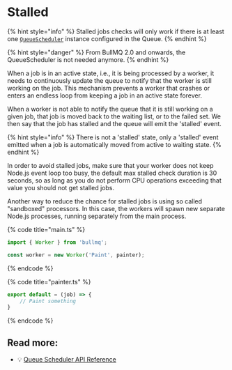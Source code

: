 # Stalled

{% hint style="info" %}
Stalled jobs checks will only work if there is at least one [`QueueScheduler`](../queuescheduler.md) instance configured in the Queue.
{% endhint %}

{% hint style="danger" %}
From BullMQ 2.0 and onwards, the QueueScheduler is not needed anymore.
{% endhint %}

When a job is in an active state, i.e., it is being processed by a worker, it needs to continuously update the queue to notify that the worker is still working on the job. This mechanism prevents a worker that crashes or enters an endless loop from keeping a job in an active state forever.

When a worker is not able to notify the queue that it is still working on a given job, that job is moved back to the waiting list, or to the failed set. We then say that the job has stalled and the queue will emit the 'stalled' event.

{% hint style="info" %}
There is not a 'stalled' state, only a 'stalled' event emitted when a job is automatically moved from active to waiting state.
{% endhint %}

In order to avoid stalled jobs, make sure that your worker does not keep Node.js event loop too busy, the default max stalled check duration is 30 seconds, so as long as you do not perform CPU operations exceeding that value you should not get stalled jobs.

Another way to reduce the chance for stalled jobs is using so called "sandboxed" processors. In this case, the workers will spawn new separate Node.js processes, running separately from the main process.

{% code title="main.ts" %}
```typescript
import { Worker } from 'bullmq';

const worker = new Worker('Paint', painter);
```
{% endcode %}

{% code title="painter.ts" %}
```typescript
export default = (job) => {
    // Paint something
}
```
{% endcode %}

## Read more:

* 💡 [Queue Scheduler API Reference](https://api.docs.bullmq.io/classes/v1.QueueScheduler.html)

